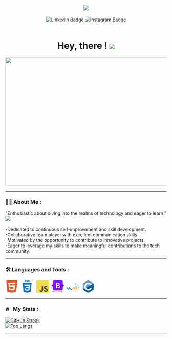 <div id="header" align="center">
  <img src="https://media.giphy.com/media/WIQ0N0OUvei1OW1h9Z/giphy.gif" width="200"/>
</div>
<br>
<div id="badges" align="center">
  <a href="https://www.linkedin.com/in/shaurya-aggarwal-iitp/">
    <img src="https://img.shields.io/badge/LinkedIn-blue?style=for-the-badge&logo=linkedin&logoColor=white" alt="LinkedIn Badge"/>
  </a>
  <a href="https://www.instagram.com/shaurya_0.7_">
    <img src="https://img.shields.io/badge/Instagram-red?style=for-the-badge&logo=instagram&logoColor=white" alt="Instagram Badge"/>
  </a>
</div>
<div id="badges" align="center">
  <img src="https://komarev.com/ghpvc/?username=Shaurya-Aggarwal07&style=flat-square&color=blue" alt=""/>
</div>
<h1 align="center">
  Hey, there !
  <img src="https://media.giphy.com/media/hvRJCLFzcasrR4ia7z/giphy.gif" width="30px"/>
</h1>
<div align="center">
  <img src="https://media.giphy.com/media/WtTnAfZn6aVJfBzlN3/giphy.gif" width="600" height="400"/>
</div>

---

### 👨‍💻 About Me :
"Enthusiastic about diving into the realms of technology and eager to learn." <img src="https://media.giphy.com/media/WUlplcMpOCEmTGBtBW/giphy.gif" width="30"> 

-Dedicated to continuous self-improvement and skill development.<br>
-Collaborative team player with excellent communication skills<br>
-Motivated by the opportunity to contribute to innovative projects.<br>
-Eager to leverage my skills to make meaningful contributions to the tech community.<br>

---

### :hammer_and_wrench: Languages and Tools :
<div>
  <img src="https://github.com/devicons/devicon/blob/master/icons/html5/html5-original.svg" title="HTML5" alt="HTML" width="40" height="40"/>&nbsp;
  <img src="https://github.com/devicons/devicon/blob/master/icons/css3/css3-plain-wordmark.svg"  title="CSS3" alt="CSS" width="40" height="40"/>&nbsp;
  <img src="https://github.com/devicons/devicon/blob/master/icons/javascript/javascript-original.svg" title="javascript"  alt="javascript" width="40" height="40"/>&nbsp;
  <img src="https://github.com/devicons/devicon/blob/master/icons/bootstrap/bootstrap-original-wordmark.svg"  title="bootstrap" alt="bootstrap" width="40" height="40"/>&nbsp;
  <img src="https://github.com/devicons/devicon/blob/master/icons/mysql/mysql-original-wordmark.svg" title="MySQL"  alt="MySQL" width="40" height="40"/>&nbsp;
  <img src="https://github.com/devicons/devicon/blob/master/icons/c/c-original.svg" title="C" **alt="C" width="40" height="40"/>
</div>

---
### 🔥 &nbsp; My Stats :
[![GitHub Streak](https://streak-stats.demolab.com/?user=Shaurya-Aggarwal07&theme=dark)](https://git.io/streak-stats)
<br>
[![Top Langs](https://github-readme-stats.vercel.app/api/top-langs/?username=Shaurya-Aggarwal07&layout=compact&theme=vision-friendly-dark)](https://github.com/anuraghazra/github-readme-stats)

---
